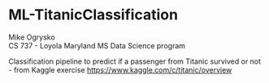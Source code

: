 # ML-TitanicClassification

Mike Ogrysko<br>
CS 737 - Loyola Maryland MS Data Science program<br>

Classification pipeline to predict if a passenger from Titanic survived or not - from Kaggle exercise https://www.kaggle.com/c/titanic/overview
